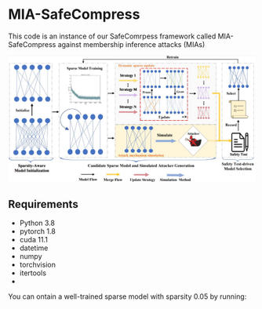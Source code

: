 # MIA-SafeCompress
This code is an instance of our SafeComrpess framework called MIA-SafeCompress against membership inference attacks (MIAs)

![数据格式](https://github.com/JiePKU/MIA-SafeCompress/blob/master/img/SafeCompress.JPG "数据格式")

## Requirements
* Python 3.8
* pytorch 1.8
* cuda 11.1
* datetime
* numpy
* torchvision
* itertools
* 
You can ontain a well-trained sparse model with sparsity 0.05 by running:

